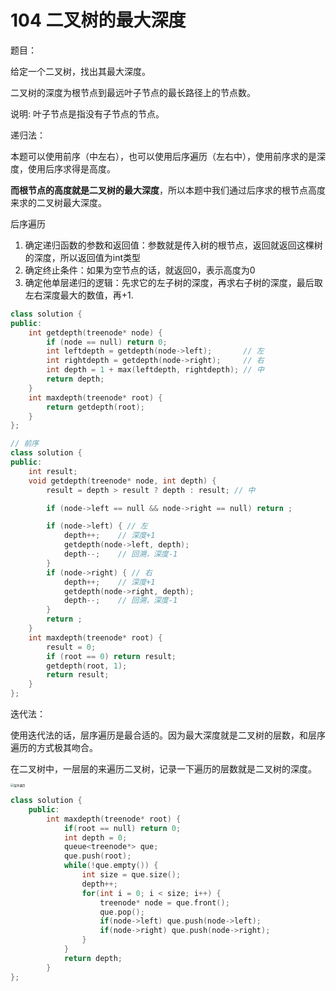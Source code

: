 # 104 二叉树的最大深度

题目：

给定一个二叉树，找出其最大深度。

二叉树的深度为根节点到最远叶子节点的最长路径上的节点数。

说明: 叶子节点是指没有子节点的节点。



递归法：

本题可以使用前序（中左右），也可以使用后序遍历（左右中），使用前序求的是深度，使用后序求得是高度。

**而根节点的高度就是二叉树的最大深度**，所以本题中我们通过后序求的根节点高度来求的二叉树最大深度。



后序遍历

1. 确定递归函数的参数和返回值：参数就是传入树的根节点，返回就返回这棵树的深度，所以返回值为int类型
2. 确定终止条件：如果为空节点的话，就返回0，表示高度为0
3. 确定他单层递归的逻辑：先求它的左子树的深度，再求右子树的深度，最后取左右深度最大的数值，再+1.



```c++
class solution {
public:
    int getdepth(treenode* node) {
        if (node == null) return 0;
        int leftdepth = getdepth(node->left);       // 左
        int rightdepth = getdepth(node->right);     // 右
        int depth = 1 + max(leftdepth, rightdepth); // 中
        return depth;
    }
    int maxdepth(treenode* root) {
        return getdepth(root);
    }
};

// 前序
class solution {
public:
    int result;
    void getdepth(treenode* node, int depth) {
        result = depth > result ? depth : result; // 中

        if (node->left == null && node->right == null) return ;

        if (node->left) { // 左
            depth++;    // 深度+1
            getdepth(node->left, depth);
            depth--;    // 回溯，深度-1
        }
        if (node->right) { // 右
            depth++;    // 深度+1
            getdepth(node->right, depth);
            depth--;    // 回溯，深度-1
        }
        return ;
    }
    int maxdepth(treenode* root) {
        result = 0;
        if (root == 0) return result;
        getdepth(root, 1);
        return result;
    }
};
```

迭代法：

使用迭代法的话，层序遍历是最合适的。因为最大深度就是二叉树的层数，和层序遍历的方式极其吻合。

在二叉树中，一层层的来遍历二叉树，记录一下遍历的层数就是二叉树的深度。

<img src="https://img-blog.csdnimg.cn/20200810193056585.png" alt="层序遍历" style="zoom:33%;" />

```c++
class solution {
    public:
    	int maxdepth(treenode* root) {
            if(root == null) return 0;
            int depth = 0;
            queue<treenode*> que;
            que.push(root);
            while(!que.empty()) {
                int size = que.size();
                depth++;
                for(int i = 0; i < size; i++) {
                    treenode* node = que.front();
                    que.pop();
                    if(node->left) que.push(node->left);
                    if(node->right) que.push(node->right);
                }
            }
            return depth;
        }
};
```

